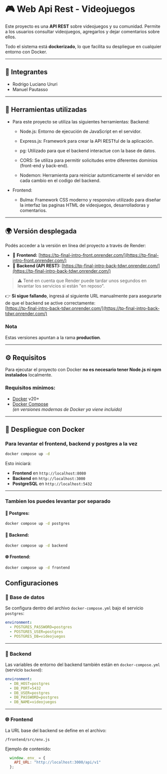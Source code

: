# 🎮 Web Api Rest - Videojuegos

Este proyecto es una **API REST** sobre videojuegos y su comunidad. Permite a los usuarios consultar videojuegos, agregarlos y dejar comentarios sobre ellos.

Todo el sistema está **dockerizado**, lo que facilita su despliegue en cualquier entorno con Docker.

---

## 👥 Integrantes

- Rodrigo Luciano Ururi
- Manuel Pautasso

---

## 🔬 Herramientas utilizadas

- Para este proyecto se utiliza las siguientes herramientas:
Backend:
    - Node.js: Entorno de ejecución de JavaScript en el servidor.

    - Express.js: Framework para crear la API RESTful de la aplicación.

    - pg: Utilizado para que el backend interactue con la base de datos.

    - CORS: Se utiliza para permitir solicitudes entre diferentes dominios (front-end y back-end).

   - Nodemon: Herramienta para reiniciar automticamente el servidor en cada cambio en el codigo del backend.

- Frontend:
    - Bulma: Framework CSS moderno y responsivo utilizado para diseñar la interfaz las paginas HTML de videojuegos, desarrolladoras y comentarios.

---

## 🌍 Versión desplegada

Podés acceder a la versión en línea del proyecto a través de Render:

- 🔗 **Frontend:** [https://tp-final-intro-front.onrender.com/](https://tp-final-intro-front.onrender.com/)
- 🔗 **Backend (API REST):** [https://tp-final-intro-back-tdwr.onrender.com/](https://tp-final-intro-back-tdwr.onrender.com/)

> ⚠️ Tené en cuenta que Render puede tardar unos segundos en levantar los servicios si están "en reposo".

👉 **Si sigue fallando**, ingresá al siguiente URL manualmente para asegurarte de que el backend se active correctamente:  
[https://tp-final-intro-back-tdwr.onrender.com/](https://tp-final-intro-back-tdwr.onrender.com/)


### Nota
Estas versiones apuntan a la rama **production**.

---

## ⚙️ Requisitos

Para ejecutar el proyecto con Docker **no es necesario tener Node.js ni npm instalados** localmente.

### Requisitos mínimos:

- [Docker](https://www.docker.com/) v20+
- [Docker Compose](https://docs.docker.com/compose/)  
  _(en versiones modernas de Docker ya viene incluido)_

---

## 🚀 Despliegue con Docker

### Para levantar el frontend, backend y postgres a la vez
```bash
docker compose up -d
```

Esto iniciará:

- **Frontend** en `http://localhost:8080`
- **Backend** en `http://localhost:3000`
- **PostgreSQL** en `http://localhost:5432` 

---
### Tambien los puedes levantar por separado

#### 📂 Postgres:
```bash
docker compose up -d postgres
```
#### 🔧 Backend:
```bash
docker compose up -d backend
```
#### 🌐 Frontend:
```bash
docker compose up -d frontend
```


## Configuraciones

### 📂 Base de datos

Se configura dentro del archivo `docker-compose.yml` bajo el servicio `postgres`:

```yaml
environment:
  - POSTGRES_PASSWORD=postgres
  - POSTGRES_USER=postgres
  - POSTGRES_DB=videojuegos
```


---

### 🔧 Backend

Las variables de entorno del backend también están en `docker-compose.yml` (servicio `backend`):

```yaml
environment:
  - DB_HOST=postgres
  - DB_PORT=5432
  - DB_USER=postgres
  - DB_PASSWORD=postgres
  - DB_NAME=videojuegos
```

---


### 🌐 Frontend

La URL base del backend se define en el archivo:

```
/frontend/src/env.js
```

Ejemplo de contenido:

```js
  window._env_ = {
    API_URL: "http://localhost:3000/api/v1"
  };
```
